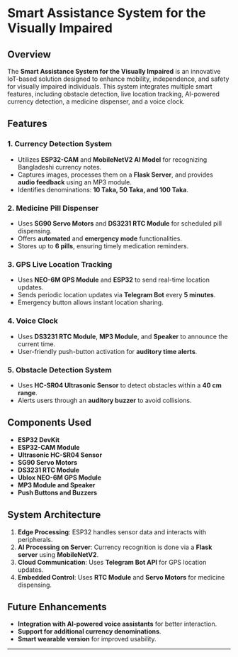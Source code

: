 # Smart Assistance System for the Visually Impaired

## Overview

The **Smart Assistance System for the Visually Impaired** is an innovative IoT-based solution designed to enhance mobility, independence, and safety for visually impaired individuals. This system integrates multiple smart features, including obstacle detection, live location tracking, AI-powered currency detection, a medicine dispenser, and a voice clock.

## Features

### 1. Currency Detection System

- Utilizes **ESP32-CAM** and **MobileNetV2 AI Model** for recognizing Bangladeshi currency notes.
- Captures images, processes them on a **Flask Server**, and provides **audio feedback** using an MP3 module.
- Identifies denominations: **10 Taka, 50 Taka, and 100 Taka**.

### 2. Medicine Pill Dispenser

- Uses **SG90 Servo Motors** and **DS3231 RTC Module** for scheduled pill dispensing.
- Offers **automated** and **emergency mode** functionalities.
- Stores up to **6 pills**, ensuring timely medication reminders.

### 3. GPS Live Location Tracking

- Uses **NEO-6M GPS Module** and **ESP32** to send real-time location updates.
- Sends periodic location updates via **Telegram Bot** every **5 minutes**.
- Emergency button allows instant location sharing.

### 4. Voice Clock

- Uses **DS3231 RTC Module**, **MP3 Module**, and **Speaker** to announce the current time.
- User-friendly push-button activation for **auditory time alerts**.

### 5. Obstacle Detection System

- Uses **HC-SR04 Ultrasonic Sensor** to detect obstacles within a **40 cm range**.
- Alerts users through an **auditory buzzer** to avoid collisions.

## Components Used

- **ESP32 DevKit**
- **ESP32-CAM Module**
- **Ultrasonic HC-SR04 Sensor**
- **SG90 Servo Motors**
- **DS3231 RTC Module**
- **Ublox NEO-6M GPS Module**
- **MP3 Module and Speaker**
- **Push Buttons and Buzzers**

## System Architecture

1. **Edge Processing**: ESP32 handles sensor data and interacts with peripherals.
2. **AI Processing on Server**: Currency recognition is done via a **Flask server** using **MobileNetV2**.
3. **Cloud Communication**: Uses **Telegram Bot API** for GPS location updates.
4. **Embedded Control**: Uses **RTC Module** and **Servo Motors** for medicine dispensing.

## Future Enhancements

- **Integration with AI-powered voice assistants** for better interaction.
- **Support for additional currency denominations**.
- **Smart wearable version** for improved usability.

---
